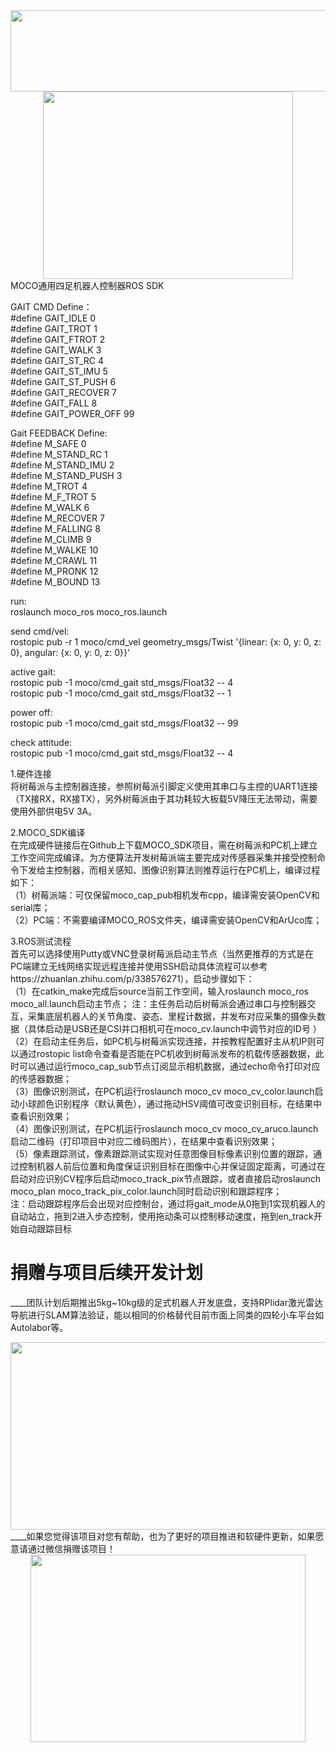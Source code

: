 <div align=center><img width="600" height="130" src="https://github.com/golaced/OLDX_DRONE_SIM/blob/rmd/support_file/img_file/logo.JPG"/></div>
<div align=center><img width="400" height="300" src="https://github.com/golaced/OLDX-FC_QUADRUPED_QUADROTOR/blob/rmd/support_file/img_file1/fc2.jpg"/></div>
MOCO通用四足机器人控制器ROS SDK

GAIT CMD Define： <br>
#define GAIT_IDLE 0 <br>
#define GAIT_TROT 1 <br>
#define GAIT_FTROT 2 <br>
#define GAIT_WALK 3 <br>
#define GAIT_ST_RC 4 <br>
#define GAIT_ST_IMU 5 <br>
#define GAIT_ST_PUSH 6 <br>
#define GAIT_RECOVER 7 <br>
#define GAIT_FALL 8 <br>
#define GAIT_POWER_OFF 99 <br>

Gait FEEDBACK Define: <br>
#define  M_SAFE 0 <br>
#define M_STAND_RC 1 <br>
#define M_STAND_IMU 2 <br>
#define M_STAND_PUSH 3 <br>
#define M_TROT 4 <br>
#define M_F_TROT 5 <br>
#define M_WALK 6 <br>
#define M_RECOVER 7 <br>
#define M_FALLING 8 <br>
#define M_CLIMB 9 <br>
#define M_WALKE 10 <br>
#define M_CRAWL 11 <br>
#define M_PRONK 12 <br>
#define M_BOUND 13 <br>

run: <br>
roslaunch moco_ros moco_ros.launch <br>

send cmd/vel: <br>
rostopic pub -r 1 moco/cmd_vel geometry_msgs/Twist '{linear: {x: 0, y: 0, z: 0}, angular: {x: 0, y: 0, z: 0}}' <br>

active gait: <br>
rostopic pub -1 moco/cmd_gait std_msgs/Float32 -- 4   <br>
rostopic pub -1 moco/cmd_gait std_msgs/Float32 -- 1 <br>

power off: <br>
rostopic pub -1 moco/cmd_gait std_msgs/Float32 -- 99 <br>

check attitude: <br>
rostopic pub -1 moco/cmd_gait std_msgs/Float32 -- 4   <br>


1.硬件连接<br>
将树莓派与主控制器连接，参照树莓派引脚定义使用其串口与主控的UART1连接（TX接RX，RX接TX），另外树莓派由于其功耗较大板载5V降压无法带动，需要使用外部供电5V 3A。

2.MOCO_SDK编译<br>
	在完成硬件链接后在Github上下载MOCO_SDK项目，需在树莓派和PC机上建立工作空间完成编译。为方便算法开发树莓派端主要完成对传感器采集并接受控制命令下发给主控制器，而相关感知、图像识别算法则推荐运行在PC机上，编译过程如下：<br>
（1）树莓派端：可仅保留moco_cap_pub相机发布cpp，编译需安装OpenCV和serial库；<br>
（2）PC端：不需要编译MOCO_ROS文件夹，编译需安装OpenCV和ArUco库；<br>

3.ROS测试流程<br>
首先可以选择使用Putty或VNC登录树莓派启动主节点（当然更推荐的方式是在PC端建立无线网络实现远程连接并使用SSH启动具体流程可以参考https://zhuanlan.zhihu.com/p/338576271），启动步骤如下：<br>
（1）在catkin_make完成后source当前工作空间，输入roslaunch moco_ros moco_all.launch启动主节点；
注：主任务启动后树莓派会通过串口与控制器交互，采集底层机器人的关节角度、姿态、里程计数据，并发布对应采集的摄像头数据（具体启动是USB还是CSI并口相机可在moco_cv.launch中调节对应的ID号 <param name="camera_name" type="int" value="0" />）<br>
（2）在启动主任务后，如PC机与树莓派实现连接，并按教程配置好主从机IP则可以通过rostopic list命令查看是否能在PC机收到树莓派发布的机载传感器数据，此时可以通过运行moco_cap_sub节点订阅显示相机数据，通过echo命令打印对应的传感器数据；<br>
（3）图像识别测试，在PC机运行roslaunch moco_cv  moco_cv_color.launch启动小球颜色识别程序（默认黄色），通过拖动HSV阈值可改变识别目标，在结果中查看识别效果；<br>
（4）图像识别测试，在PC机运行roslaunch moco_cv  moco_cv_aruco.launch启动二维码（打印项目中对应二维码图片），在结果中查看识别效果；<br>
（5）像素跟踪测试，像素跟踪测试实现对任意图像目标像素识别位置的跟踪，通过控制机器人前后位置和角度保证识别目标在图像中心并保证固定距离，可通过在启动对应识别CV程序后启动moco_track_pix节点跟踪，或者直接启动roslaunch moco_plan  moco_track_pix_color.launch同时启动识别和跟踪程序；<br>
注：启动跟踪程序后会出现对应控制台，通过将gait_mode从0拖到1实现机器人的自动站立，拖到2进入步态控制，使用拖动条可以控制移动速度，拖到en_track开始自动跟踪目标<br>

# 捐赠与项目后续开发计划
____团队计划后期推出5kg~10kg级的足式机器人开发底盘，支持RPlidar激光雷达导航进行SLAM算法验证，能以相同的价格替代目前市面上同类的四轮小车平台如Autolabor等。
 <div align=center><img width="800" height="300" src="https://github.com/golaced/OLDX-FC_QUADRUPED_QUADROTOR/blob/rmd/support_file/img_file1/r1.jpg"/></div>
____如果您觉得该项目对您有帮助，也为了更好的项目推进和软硬件更新，如果愿意请通过微信捐赠该项目！
<div align=center><img width="440" height="300" src="https://github.com/golaced/OLDX_DRONE_SIM/blob/master/support_file/img_file/pay.png"/></div>

